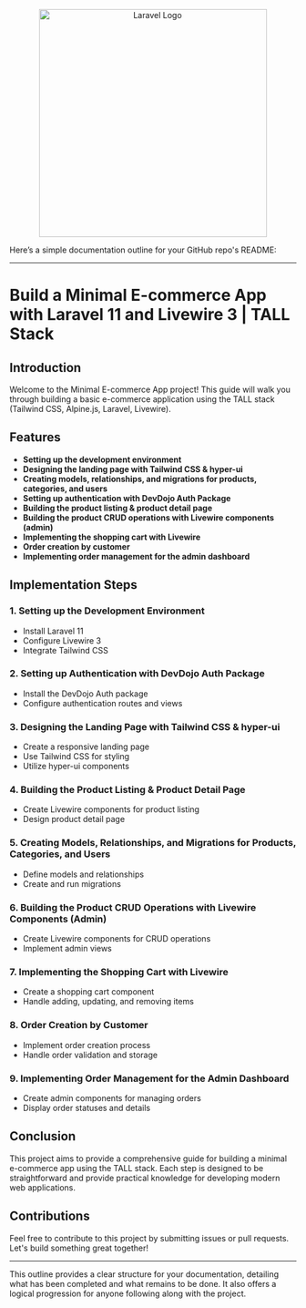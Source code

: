 <p align="center"><a href="https://laravel.com" target="_blank"><img src="https://raw.githubusercontent.com/laravel/art/master/logo-lockup/5%20SVG/2%20CMYK/1%20Full%20Color/laravel-logolockup-cmyk-red.svg" width="400" alt="Laravel Logo"></a></p>

Here’s a simple documentation outline for your GitHub repo's README:

---

# Build a Minimal E-commerce App with Laravel 11 and Livewire 3 | TALL Stack

## Introduction
Welcome to the Minimal E-commerce App project! This guide will walk you through building a basic e-commerce application using the TALL stack (Tailwind CSS, Alpine.js, Laravel, Livewire).

## Features

- **Setting up the development environment**
- **Designing the landing page with Tailwind CSS & hyper-ui**
- **Creating models, relationships, and migrations for products, categories, and users**
- **Setting up authentication with DevDojo Auth Package**
- **Building the product listing & product detail page**
- **Building the product CRUD operations with Livewire components (admin)**
- **Implementing the shopping cart with Livewire**
- **Order creation by customer**
- **Implementing order management for the admin dashboard**

## Implementation Steps

### 1. Setting up the Development Environment
- Install Laravel 11
- Configure Livewire 3
- Integrate Tailwind CSS

### 2. Setting up Authentication with DevDojo Auth Package
- Install the DevDojo Auth package
- Configure authentication routes and views

### 3. Designing the Landing Page with Tailwind CSS & hyper-ui
- Create a responsive landing page
- Use Tailwind CSS for styling
- Utilize hyper-ui components

### 4. Building the Product Listing & Product Detail Page
- Create Livewire components for product listing
- Design product detail page

### 5. Creating Models, Relationships, and Migrations for Products, Categories, and Users
- Define models and relationships
- Create and run migrations

### 6. Building the Product CRUD Operations with Livewire Components (Admin)
- Create Livewire components for CRUD operations
- Implement admin views

### 7. Implementing the Shopping Cart with Livewire
- Create a shopping cart component
- Handle adding, updating, and removing items

### 8. Order Creation by Customer
- Implement order creation process
- Handle order validation and storage

### 9. Implementing Order Management for the Admin Dashboard
- Create admin components for managing orders
- Display order statuses and details

## Conclusion
This project aims to provide a comprehensive guide for building a minimal e-commerce app using the TALL stack. Each step is designed to be straightforward and provide practical knowledge for developing modern web applications.

## Contributions
Feel free to contribute to this project by submitting issues or pull requests. Let's build something great together!

---

This outline provides a clear structure for your documentation, detailing what has been completed and what remains to be done. It also offers a logical progression for anyone following along with the project.


